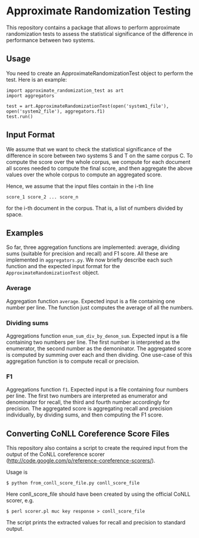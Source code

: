 # Approximate Randomization Testing


This repository contains a package that allows to perform approximate randomization tests to assess the statistical significance of the difference in performance between two systems.

## Usage

You need to create an ApproximateRandomizationTest object to perform the test. Here is an example:

```
import approximate_randomization_test as art
import aggregators

test = art.ApproximateRandomizationTest(open('system1_file'), open('system2_file'), aggregators.f1)
test.run()
```

## Input Format

We assume that we want to check the statistical significance of the difference in score between two systems S and T on the same corpus C. To compute the score over the whole corpus, we compute for each document all scores needed to compute the final score, and then aggregate the above values over the whole corpus to compute an aggregated score. 

Hence, we assume that the input files contain in the i-th line

```
score_1 score_2 ... score_n
```

for the i-th document in the corpus. That is, a list of numbers divided by space.

## Examples

So far, three aggregation functions are implemented: average, dividing sums (suitable for precision and recall) and F1 score. All these are implemented in `aggregators.py`. We now briefly describe each such function and the expected input format for the `ApproximateRandomizationTest` object.

### Average

Aggregation function `average`. Expected input is a file containing one number per line. The function just computes the average of all the numbers.

### Dividing sums

Aggregations function `enum_sum_div_by_denom_sum`. Expected input is a file containing two numbers per line. The first number is interpreted as the enumerator, the second number as the demoninator. The aggregated score is computed by summing over each and then dividing. One use-case of this aggregation function is to compute recall or precision.

### F1

Aggregations function `f1`. Expected input is a file containing four numbers per line. The first two numbers are interpreted as enumerator and denominator for recall, the third and fourth number accordingly for precision. The aggregated score is aggregating recall and precision individually, by dividing sums, and then computing the F1 score.

## Converting CoNLL Coreference Score Files

This repository also contains a script to create the required input from the output of the CoNLL coreference scorer (http://code.google.com/p/reference-coreference-scorers/).

Usage is

```
$ python from_conll_score_file.py conll_score_file
```

Here conll_score_file should have been created by using the official CoNLL scorer, e.g.

```
$ perl scorer.pl muc key response > conll_score_file
```

The script prints the extracted values for recall and precision to standard output.
